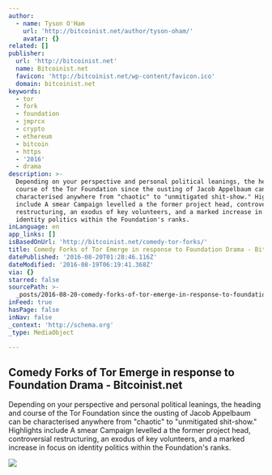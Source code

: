 ```yaml
---
author:
  - name: Tyson O'Ham
    url: 'http://bitcoinist.net/author/tyson-oham/'
    avatar: {}
related: []
publisher:
  url: 'http://bitcoinist.net'
  name: Bitcoinist.net
  favicon: 'http://bitcoinist.net/wp-content/favicon.ico'
  domain: bitcoinist.net
keywords:
  - tor
  - fork
  - foundation
  - jmprcx
  - crypto
  - ethereum
  - bitcoin
  - https
  - '2016'
  - drama
description: >-
  Depending on your perspective and personal political leanings, the heading and
  course of the Tor Foundation since the ousting of Jacob Appelbaum can be
  characterised anywhere from "chaotic" to "unmitigated shit-show." Highlights
  include A smear Campaign levelled a the former project head, controversial
  restructuring, an exodus of key volunteers, and a marked increase in focus on
  identity politics within the Foundation's ranks.
inLanguage: en
app_links: []
isBasedOnUrl: 'http://bitcoinist.net/comedy-tor-forks/'
title: Comedy Forks of Tor Emerge in response to Foundation Drama - Bitcoinist.net
datePublished: '2016-08-20T01:28:46.116Z'
dateModified: '2016-08-19T06:19:41.368Z'
via: {}
starred: false
sourcePath: >-
  _posts/2016-08-20-comedy-forks-of-tor-emerge-in-response-to-foundation-drama-.md
inFeed: true
hasPage: false
inNav: false
_context: 'http://schema.org'
_type: MediaObject

---
```

<article style=""><h1>Comedy Forks of Tor Emerge in response to Foundation Drama - Bitcoinist.net</h1><p>Depending on your perspective and personal political leanings, the heading and course of the Tor Foundation since the ousting of Jacob Appelbaum can be characterised anywhere from "chaotic" to "unmitigated shit-show." Highlights include A smear Campaign levelled a the former project head, controversial restructuring, an exodus of key volunteers, and a marked increase in focus on identity politics within the Foundation's ranks.</p><img src="http://bitcoinist.net/wp-content/uploads/2016/08/Tormedy.png" /></article>